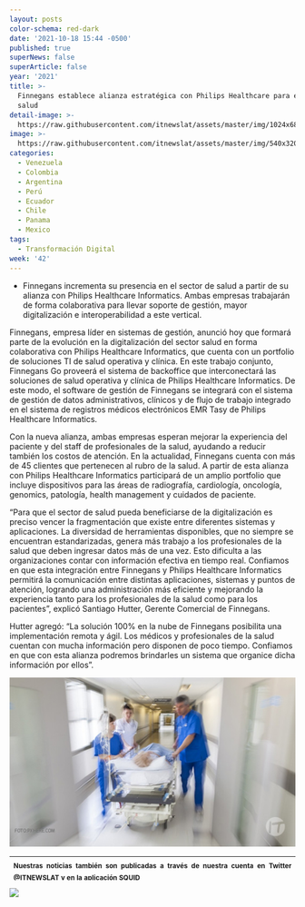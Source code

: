 ```yaml
---
layout: posts
color-schema: red-dark
date: '2021-10-18 15:44 -0500'
published: true
superNews: false
superArticle: false
year: '2021'
title: >-
  Finnegans establece alianza estratégica con Philips Healthcare para el sector
  salud
detail-image: >-
  https://raw.githubusercontent.com/itnewslat/assets/master/img/1024x680/Hospitales-g.jpg
image: >-
  https://raw.githubusercontent.com/itnewslat/assets/master/img/540x320/Hospitales-p.jpg
categories:
  - Venezuela
  - Colombia
  - Argentina
  - Perú
  - Ecuador
  - Chile
  - Panama
  - Mexico
tags:
  - Transformación Digital
week: '42'
---
```

- Finnegans incrementa su presencia en el sector de salud a partir de su alianza con Philips Healthcare Informatics. Ambas empresas trabajarán de forma colaborativa para llevar soporte de gestión, mayor digitalización e interoperabilidad a este vertical.

Finnegans, empresa líder en sistemas de gestión, anunció hoy que formará parte de la evolución en la digitalización del sector salud en forma colaborativa con Philips Healthcare Informatics, que cuenta con un portfolio de soluciones TI de salud operativa y clínica. En este trabajo conjunto, Finnegans Go proveerá el sistema de backoffice que interconectará las soluciones de salud operativa y clínica de Philips Healthcare Informatics. De este modo, el software de gestión de Finnegans se integrará con el sistema de gestión de datos administrativos, clínicos y de flujo de trabajo integrado en el sistema de registros médicos electrónicos EMR Tasy de Philips Healthcare Informatics. 

Con la nueva alianza, ambas empresas esperan mejorar la experiencia del paciente y del staff de profesionales de la salud, ayudando a reducir también los costos de atención. En la actualidad, Finnegans cuenta con más de 45 clientes que pertenecen al rubro de la salud. A partir de esta alianza con Philips Healthcare Informatics participará de un amplio portfolio que incluye dispositivos para las áreas de radiografía, cardiología, oncología, genomics, patología, health management y cuidados de paciente.

“Para que el sector de salud pueda beneficiarse de la digitalización es preciso vencer la fragmentación que existe entre diferentes sistemas y aplicaciones. La diversidad de herramientas disponibles, que no siempre se encuentran estandarizadas, genera más trabajo a los profesionales de la salud que deben ingresar datos más de una vez. Esto dificulta a las organizaciones contar con información efectiva en tiempo real. Confiamos en que esta integración entre Finnegans y Philips Healthcare Informatics permitirá la comunicación entre distintas aplicaciones, sistemas y puntos de atención, logrando una administración más eficiente y mejorando la experiencia tanto para los profesionales de la salud como para los pacientes”, explicó Santiago Hutter, Gerente Comercial de Finnegans. 

Hutter agregó: “La solución 100% en la nube de Finnegans posibilita una implementación remota y ágil. Los médicos y profesionales de la salud cuentan con mucha información pero disponen de poco tiempo. Confiamos en que con esta alianza podremos brindarles un sistema que organice dicha información por ellos”.  

![](https://raw.githubusercontent.com/itnewslat/assets/master/img/540x320/Hospitales-p.jpg)

<table style="height: 42px;" width="569">
<tbody>
<tr>
<td style="text-align: justify;"><sub><strong>Nuestras noticias también son publicadas a través de nuestra cuenta en Twitter <a href="https://twitter.com/itnewslat?lang=es">@ITNEWSLAT</a> y en la aplicación <a href="https://squidapp.co/en/">SQUID</a></strong></sub></td>
</tr>
</tbody>
</table>

<img src="https://tracker.metricool.com/c3po.jpg?hash=56f88a41e39ab42c063cc51676587a04"/>